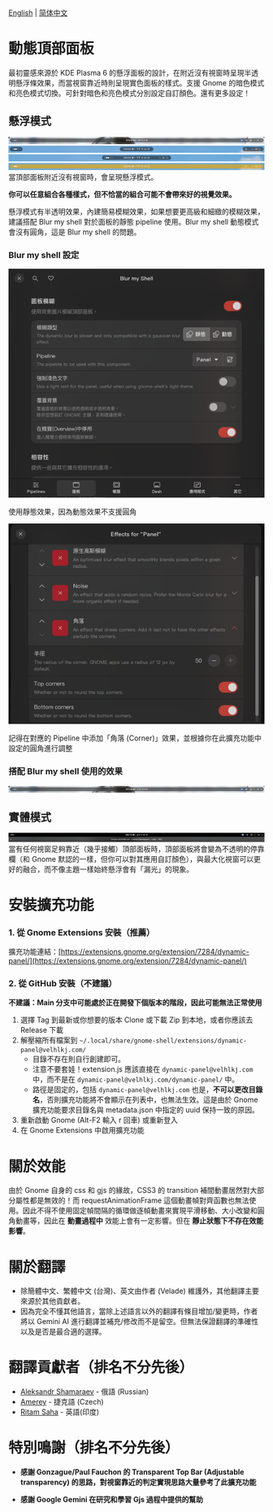 [English](README-en.md) | [简体中文](README-cn.md) 

# 動態頂部面板

最初靈感來源於 KDE Plasma 6 的懸浮面板的設計，在附近沒有視窗時呈現半透明懸浮條效果，而當視窗靠近時則呈現實色面板的樣式。支援 Gnome 的暗色模式和亮色模式切換。可針對暗色和亮色模式分別設定自訂顏色。還有更多設定！

## 懸浮模式
![懸浮模式](readme_images/transparent.png)
![懸浮模式](readme_images/transparent_area.png)
![懸浮模式](readme_images/transparent_auto_width.png)
![懸浮模式](readme_images/transparent_color.png)
當頂部面板附近沒有視窗時，會呈現懸浮模式。

**你可以任意組合各種樣式，但不恰當的組合可能不會帶來好的視覺效果。**

懸浮模式有半透明效果，內建簡易模糊效果，如果想要更高級和細緻的模糊效果，建議搭配 Blur my shell 對於面板的靜態 pipeline 使用。Blur my shell 動態模式會沒有圓角，這是 Blur my shell 的問題。
### Blur my shell 設定
![Blur my shell 設定](readme_images/bms_settings1.png)

使用靜態效果，因為動態效果不支援圓角

![Blur my shell Pipeline 設定](readme_images/bms_settings2.png)

記得在對應的 Pipeline 中添加「角落 (Corner)」效果，並根據你在此擴充功能中設定的圓角進行調整
### 搭配 Blur my shell 使用的效果
![帶模糊的懸浮效果](readme_images/blur.png)

## 實體模式
![實體模式](readme_images/solid.png)
當有任何視窗足夠靠近（幾乎接觸）頂部面板時，頂部面板將會變為不透明的停靠欄（和 Gnome 默認的一樣，但你可以對其應用自訂顏色），與最大化視窗可以更好的融合，而不像主題一樣始終懸浮會有「漏光」的現象。

# 安裝擴充功能
### 1. 從 Gnome Extensions 安裝（推薦）
擴充功能連結：[https://extensions.gnome.org/extension/7284/dynamic-panel/](https://extensions.gnome.org/extension/7284/dynamic-panel/)
### 2. 從 GitHub 安裝（不建議）
**不建議：Main 分支中可能處於正在開發下個版本的階段，因此可能無法正常使用**

1. 選擇 Tag 到最新或你想要的版本 Clone 或下載 Zip 到本地，或者你應該去 Release 下載
1. 解壓縮所有檔案到 `~/.local/share/gnome-shell/extensions/dynamic-panel@velhlkj.com/`
    * 目錄不存在則自行創建即可。
    * 注意不要套娃！extension.js 應該直接在 `dynamic-panel@velhlkj.com` 中，而不是在 `dynamic-panel@velhlkj.com/dynamic-panel/` 中。
    * 路徑是固定的，包括 `dynamic-panel@velhlkj.com` 也是，**不可以更改目錄名**，否則擴充功能將不會顯示在列表中，也無法生效。這是由於 Gnome 擴充功能要求目錄名與 metadata.json 中指定的 uuid 保持一致的原因。
1. 重新啟動 Gnome (Alt-F2 輸入 r 回車) 或重新登入
1. 在 Gnome Extensions 中啟用擴充功能

# 關於效能
由於 Gnome 自身的 css 和 gjs 的緣故，CSS3 的 transition 補間動畫居然對大部分屬性都是無效的！而 requestAnimationFrame 這個動畫幀對齊函數也無法使用。因此不得不使用固定幀間隔的循環做逐幀動畫來實現平滑移動、大小改變和圓角動畫等，因此在 **動畫過程中** 效能上會有一定影響。但在 **靜止狀態下不存在效能影響**。

# 關於翻譯
* 除簡體中文、繁體中文 (台灣)、英文由作者 (Velade) 維護外，其他翻譯主要來源於其他貢獻者。
* 因為完全不懂其他語言，當除上述語言以外的翻譯有條目增加/變更時，作者將以 Gemini AI 進行翻譯並補充/修改而不是留空。但無法保證翻譯的準確性以及是否是最合適的選擇。

# 翻譯貢獻者（排名不分先後）
* [Aleksandr Shamaraev](https://github.com/AlexanderShad) - 俄語 (Russian)
* [Amerey](https://github.com/Amereyeu) - 捷克語 (Czech)
* [Ritam Saha](https://github.com/astro-ray) - 英語(印度)

# 特別鳴謝（排名不分先後）
* **感謝 Gonzague/Paul Fauchon 的 Transparent Top Bar (Adjustable transparency) 的思路，對視窗靠近的判定實現思路大量參考了此擴充功能**

* **感謝 Google Gemini 在研究和學習 Gjs 過程中提供的幫助**